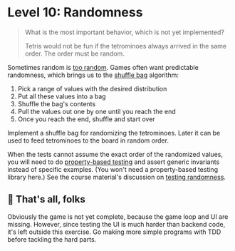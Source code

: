 # Level 10: Randomness

> What is the most important behavior, which is not yet implemented?
>
> Tetris would not be fun if the tetrominoes always arrived in the same order. The order must be random.

Sometimes random is [too random](https://dilbert.com/strip/2001-10-25). Games often want predictable randomness, which
brings us to
the [shuffle bag](https://gamedevelopment.tutsplus.com/tutorials/shuffle-bags-making-random-feel-more-random--gamedev-1249)
algorithm:

1. Pick a range of values with the desired distribution
2. Put all these values into a bag
3. Shuffle the bag's contents
4. Pull the values out one by one until you reach the end
5. Once you reach the end, shuffle and start over

Implement a shuffle bag for randomizing the tetrominoes. Later it can be used to feed tetrominoes to the board in random
order.

When the tests cannot assume the exact order of the randomized values, you will need to
do [property-based testing](https://increment.com/testing/in-praise-of-property-based-testing/)
and assert generic invariants instead of specific examples. (You won't need a property-based testing library here.)
See the course material's discussion on [testing randomness](https://tdd.mooc.fi/3-challenges#randomness).

## 🥳 That's all, folks

Obviously the game is not yet complete, because the game loop and UI are missing. However, since testing the UI is much
harder than backend code, it's left outside this exercise. Go making more simple programs with TDD before tackling the
hard parts.
